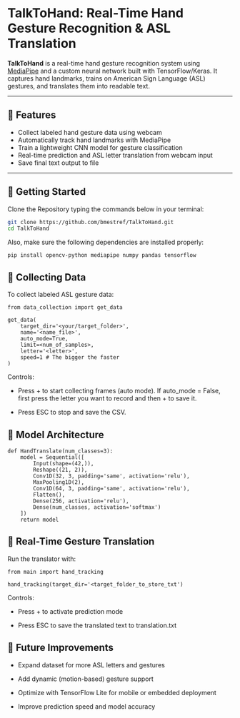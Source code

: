 # TalkToHand: Real-Time Hand Gesture Recognition & ASL Translation

**TalkToHand** is a real-time hand gesture recognition system using [MediaPipe](https://mediapipe.dev/) and a custom neural network built with TensorFlow/Keras. It captures hand landmarks, trains on American Sign Language (ASL) gestures, and translates them into readable text.

---

## 🧠 Features <br>

- Collect labeled hand gesture data using webcam
- Automatically track hand landmarks with MediaPipe
- Train a lightweight CNN model for gesture classification
- Real-time prediction and ASL letter translation from webcam input
- Save final text output to file

---

## 🚀 Getting Started <br>
Clone the Repository typing the commands below in your terminal:
```bash
git clone https://github.com/bmestref/TalkToHand.git
cd TalkToHand
```
Also, make sure the following dependencies are installed properly:
```
pip install opencv-python mediapipe numpy pandas tensorflow

```

## 🎯 Collecting Data <br>
To collect labeled ASL gesture data:
```
from data_collection import get_data

get_data(
    target_dir='<your/target_folder>',
    name='<name_file>',
    auto_mode=True,
    limit=<num_of_samples>,
    letter='<letter>',
    speed=1 # The bigger the faster
)
```
Controls: <br>

- Press + to start collecting frames (auto mode). If auto_mode = False, first press the letter you want to record and then + to save it.

- Press ESC to stop and save the CSV.

## 🧠 Model Architecture <br>
```
def HandTranslate(num_classes=3):
    model = Sequential([
        Input(shape=(42,)),
        Reshape((21, 2)),
        Conv1D(32, 3, padding='same', activation='relu'),
        MaxPooling1D(2),
        Conv1D(64, 3, padding='same', activation='relu'),
        Flatten(),
        Dense(256, activation='relu'),
        Dense(num_classes, activation='softmax')
    ])
    return model
```

## 🎥 Real-Time Gesture Translation <br>
Run the translator with:
```
from main import hand_tracking

hand_tracking(target_dir='<target_folder_to_store_txt')
```
Controls: <br>

- Press + to activate prediction mode

- Press ESC to save the translated text to translation.txt

## 🔧 Future Improvements <br>
 - Expand dataset for more ASL letters and gestures

 - Add dynamic (motion-based) gesture support

 - Optimize with TensorFlow Lite for mobile or embedded deployment

 - Improve prediction speed and model accuracy
